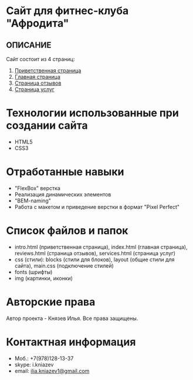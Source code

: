 # Сайт для фитнес-клуба "Афродита"

## ОПИСАНИЕ

Сайт состоит из 4 страниц:

1. [Приветственная страница](http://kniazev1.github.io/fitness/index.html "Перейти на приветственную страницу")
2. [Главная страница](http://kniazev1.github.io/fitness/main.html "Перейти на главную страницу")
3. [Страница отзывов](http://kniazev1.github.io/fitness/reviews.html "Перейти на страницу отзывов")
4. [Страница услуг](http://kniazev1.github.io/fitness/services.html "Перейти на страницу услуг")

# Технологии использованные при создании сайта

- HTML5
- CSS3

# Отработанные навыки

- "FlexBox" верстка
- Реализация динамических элементов
- "BEM-naming"
- Работа с макетом и приведение верстки в формат "Pixel Perfect"

# Список файлов и папок

- intro.html (приветственная страница), index.html (главная страница), reviews.html (страница отзывов), services.html (страница услуг)
- css (стили): blocks (стили для блоков), layout (общие стили для сайта), main.css (подключение стилей)
- fonts (шрифты)
- img (картинки, иконки)

# Авторские права

Автор проекта - Князев Илья. Все права защищены.

# Контактная информация

* Моб.: +7(978)128-13-37
* skype: i.kniazev
* email: ilia.kniazev1@gmail.com
